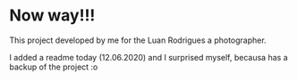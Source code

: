 # Now way!!! 

This project developed by me for the Luan Rodrigues a photographer.

I added a readme today (12.06.2020) and I surprised myself, becausa has a backup of the project :o

